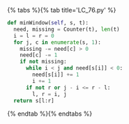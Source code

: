 {% tabs %}{% tab title='LC_76.py' %}

```py
def minWindow(self, s, t):
  need, missing = Counter(t), len(t)
  i = l = r = 0
  for j, c in enumerate(s, 1):
    missing -= need[c] > 0
    need[c] -= 1
    if not missing:
      while i < j and need[s[i]] < 0:
        need[s[i]] += 1
        i += 1
      if not r or j - i <= r - l:
        l, r = i, j
  return s[l:r]
```

{% endtab %}{% endtabs %}

